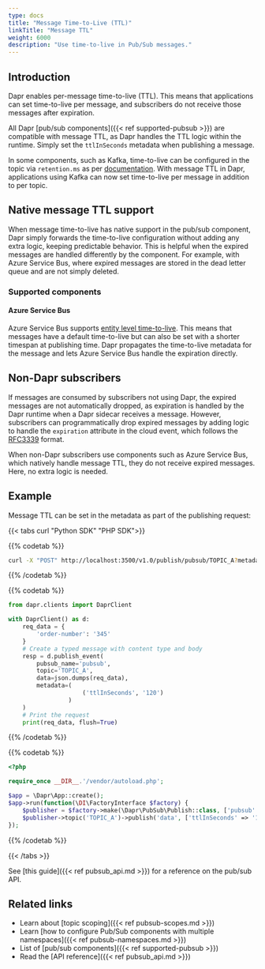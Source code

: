 ```yaml
---
type: docs
title: "Message Time-to-Live (TTL)"
linkTitle: "Message TTL"
weight: 6000
description: "Use time-to-live in Pub/Sub messages." 
---
```


## Introduction

Dapr enables per-message time-to-live (TTL). This means that applications can set time-to-live per message, and subscribers do not receive those messages after expiration.

All Dapr [pub/sub components]({{< ref supported-pubsub >}}) are compatible with message TTL, as Dapr handles the TTL logic within the runtime. Simply set the `ttlInSeconds` metadata when publishing a message.

In some components, such as Kafka, time-to-live can be configured in the topic via `retention.ms` as per [documentation](https://kafka.apache.org/documentation/#topicconfigs_retention.ms). With message TTL in Dapr, applications using Kafka can now set time-to-live per message in addition to per topic.

## Native message TTL support

When message time-to-live has native support in the pub/sub component, Dapr simply forwards the time-to-live configuration without adding any extra logic, keeping predictable behavior. This is helpful when the expired messages are handled differently by the component. For example, with Azure Service Bus, where expired messages are stored in the dead letter queue and are not simply deleted.

### Supported components

#### Azure Service Bus

Azure Service Bus supports [entity level time-to-live]((https://docs.microsoft.com/en-us/azure/service-bus-messaging/message-expiration)). This means that messages have a default time-to-live but can also be set with a shorter timespan at publishing time. Dapr propagates the time-to-live metadata for the message and lets Azure Service Bus handle the expiration directly.

## Non-Dapr subscribers

If messages are consumed by subscribers not using Dapr, the expired messages are not automatically dropped, as expiration is handled by the Dapr runtime when a Dapr sidecar receives a message. However, subscribers can programmatically drop expired messages by adding logic to handle the `expiration` attribute in the cloud event, which follows the [RFC3339](https://tools.ietf.org/html/rfc3339) format.

When non-Dapr subscribers use components such as Azure Service Bus, which natively handle message TTL, they do not receive expired messages. Here, no extra logic is needed.

## Example

Message TTL can be set in the metadata as part of the publishing request:

{{< tabs curl "Python SDK" "PHP SDK">}}

{{% codetab %}}
```bash
curl -X "POST" http://localhost:3500/v1.0/publish/pubsub/TOPIC_A?metadata.ttlInSeconds=120 -H "Content-Type: application/json" -d '{"order-number": "345"}'
```
{{% /codetab %}}

{{% codetab %}}
```python
from dapr.clients import DaprClient

with DaprClient() as d:
    req_data = {
        'order-number': '345'
    }
    # Create a typed message with content type and body
    resp = d.publish_event(
        pubsub_name='pubsub',
        topic='TOPIC_A',
        data=json.dumps(req_data),
        metadata=(
                     ('ttlInSeconds', '120')
                 )
    )
    # Print the request
    print(req_data, flush=True)
```
{{% /codetab %}}

{{% codetab %}}

```php
<?php

require_once __DIR__.'/vendor/autoload.php';

$app = \Dapr\App::create();
$app->run(function(\DI\FactoryInterface $factory) {
    $publisher = $factory->make(\Dapr\PubSub\Publish::class, ['pubsub' => 'pubsub']);
    $publisher->topic('TOPIC_A')->publish('data', ['ttlInSeconds' => '120']);
});
```

{{% /codetab %}}

{{< /tabs >}}

See [this guide]({{< ref pubsub_api.md >}}) for a reference on the pub/sub API.

## Related links

- Learn about [topic scoping]({{< ref pubsub-scopes.md >}})
- Learn [how to configure Pub/Sub components with multiple namespaces]({{< ref pubsub-namespaces.md >}})
- List of [pub/sub components]({{< ref supported-pubsub >}})
- Read the [API reference]({{< ref pubsub_api.md >}})

